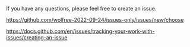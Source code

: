If you have any questions, please feel free to create an issue.

https://github.com/wolfree-2022-09-24/issues-only/issues/new/choose

https://docs.github.com/en/issues/tracking-your-work-with-issues/creating-an-issue
